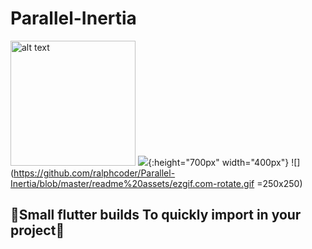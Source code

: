 # Parallel-Inertia
<img src="https://github.com/ralphcoder/Parallel-Inertia/blob/master/readme%20assets/flutter%20logo.png" alt="alt text" width="200ppx" height="200px"> ![](https://github.com/ralphcoder/Parallel-Inertia/blob/master/readme%20assets/flutter%20logo.png){:height="700px" width="400px"}  ![](https://github.com/ralphcoder/Parallel-Inertia/blob/master/readme%20assets/ezgif.com-rotate.gif =250x250)

## 🖖Small flutter builds To quickly import in your project🖖
